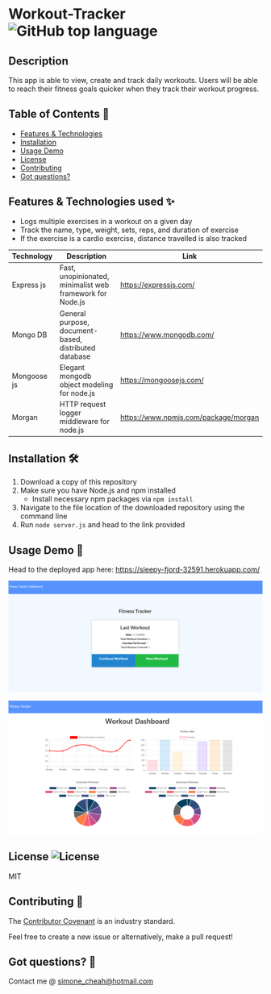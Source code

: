 # Workout-Tracker ![GitHub top language](https://img.shields.io/github/languages/top/smcheah/Workout-Tracker)

## Description <!-- omit in toc -->

This app is able to view, create and track daily workouts.
Users will be able to reach their fitness goals quicker when they track their workout progress.

## Table of Contents :paperclip:

-   [Features & Technologies](#features--technologies-used-sparkles)
-   [Installation](#installation-hammer_and_wrench)
-   [Usage Demo](#usage-demo-gift)
-   [License](#license-)
-   [Contributing](#contributing-clinking_glasses)
-   [Got questions?](#got-questions-thinking)

## Features & Technologies used :sparkles:

-   Logs multiple exercises in a workout on a given day
-   Track the name, type, weight, sets, reps, and duration of exercise
-   If the exercise is a cardio exercise, distance travelled is also tracked

| Technology  | Description                                               | Link                                 |
| ----------- | --------------------------------------------------------- | ------------------------------------ |
| Express js  | Fast, unopinionated, minimalist web framework for Node.js | https://expressjs.com/               |
| Mongo DB    | General purpose, document-based, distributed database     | https://www.mongodb.com/             |
| Mongoose js | Elegant mongodb object modeling for node.js               | https://mongoosejs.com/              |
| Morgan      | HTTP request logger middleware for node.js                | https://www.npmjs.com/package/morgan |

## Installation :hammer_and_wrench:

1. Download a copy of this repository
2. Make sure you have Node.js and npm installed
    - Install necessary npm packages via `npm install`
3. Navigate to the file location of the downloaded repository using the command line
4. Run `node server.js` and head to the link provided

## Usage Demo :gift:

Head to the deployed app here: https://sleepy-fjord-32591.herokuapp.com/

![home page](https://github.com/smcheah/Workout-Tracker/blob/main/demo/home.PNG)

![stats page](https://github.com/smcheah/Workout-Tracker/blob/main/demo/stats.PNG)

## License ![License](https://img.shields.io/github/license/smcheah/Workout-Tracker)

MIT

## Contributing :clinking_glasses:

The [Contributor Covenant](https://www.contributor-covenant.org/) is an industry standard.

Feel free to create a new issue or alternatively, make a pull request!

## Got questions? :thinking:

Contact me @ simone_cheah@hotmail.com

